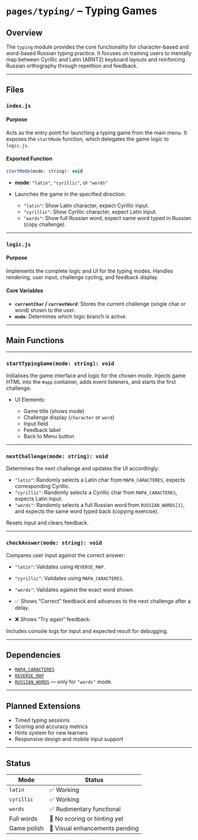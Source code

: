 # `pages/typing/` – Typing Games

## Overview

The `typing` module provides the core functionality for character-based and word-based Russian typing practice. It focuses on training users to mentally map between Cyrillic and Latin (ABNT2) keyboard layouts and reinforcing Russian orthography through repetition and feedback.

---

## Files

### `index.js`

#### Purpose

Acts as the entry point for launching a typing game from the main menu. It exposes the `startMode` function, which delegates the game logic to `logic.js`.

#### Exported Function

```js
startMode(mode: string): void
```

* **mode**: `"latin"`, `"cyrillic"`, or `"words"`
* Launches the game in the specified direction:

  * `"latin"`: Show Latin character, expect Cyrillic input.
  * `"cyrillic"`: Show Cyrillic character, expect Latin input.
  * `"words"`: Show full Russian word, expect same word typed in Russian (copy challenge).

---

### `logic.js`

#### Purpose

Implements the complete logic and UI for the typing modes. Handles rendering, user input, challenge cycling, and feedback display.

#### Core Variables

* **`currentChar` / `currentWord`**: Stores the current challenge (single char or word) shown to the user.
* **`mode`**: Determines which logic branch is active.

---

## Main Functions

---

### `startTypingGame(mode: string): void`

Initialises the game interface and logic for the chosen mode. Injects game HTML into the `#app` container, adds event listeners, and starts the first challenge.

* UI Elements:

  * Game title (shows mode)
  * Challenge display (`character` or `word`)
  * Input field
  * Feedback label
  * Back to Menu button

---

### `nextChallenge(mode: string): void`

Determines the next challenge and updates the UI accordingly:

* `"latin"`: Randomly selects a Latin char from `MAPA_CARACTERES`, expects corresponding Cyrillic.
* `"cyrillic"`: Randomly selects a Cyrillic char from `MAPA_CARACTERES`, expects Latin input.
* `"words"`: Randomly selects a full Russian word from `RUSSIAN_WORDS[1]`, and expects the same word typed back (copying exercise).

Resets input and clears feedback.

---

### `checkAnswer(mode: string): void`

Compares user input against the correct answer:

* `"latin"`: Validates using `REVERSE_MAP`.

* `"cyrillic"`: Validates using `MAPA_CARACTERES`.

* `"words"`: Validates against the exact word shown.

* ✅ Shows “Correct” feedback and advances to the next challenge after a delay.

* ❌ Shows “Try again” feedback.

Includes console logs for input and expected result for debugging.

---

## Dependencies

* [`MAPA_CARACTERES`](../../data/char-map.js)
* [`REVERSE_MAP`](../../data/char-map.js)
* [`RUSSIAN_WORDS`](../../data/char-map.js) — only for `"words"` mode.

---

## Planned Extensions

* Timed typing sessions
* Scoring and accuracy metrics
* Hints system for new learners
* Responsive design and mobile input support

---

## Status

| Mode        | Status                         |
| ----------- | ------------------------------ |
| `latin`     | ✅ Working                      |
| `cyrillic`  | ✅ Working                      |
| `words`     | ✅ Rudimentary functional       |
| Full words  | 🔧 No scoring or hinting yet   |
| Game polish | 🔧 Visual enhancements pending |